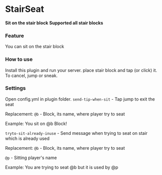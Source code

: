 # StairSeat
**Sit on the stair block**
**Supported all stair blocks**


### Feature
You can sit on the stair block


### How to use
Install this plugin and run your server.
place stair block and tap (or click) it.
To cancel, jump or sneak.


### Settings
Open config.yml in plugin folder.
`send-tip-when-sit`       - Tap jump to exit the seat

Replacement:
`@b` - Block, its name, where player try to seat

Example: You sit on @b Block!


`tryto-sit-already-inuse` - Send message when trying to seat on stair which is already used

Replacement:
`@b` - Block, its name, where player try to seat

`@p` - Sitting player's name

Example: You are trying to seat @b but it is used by @p